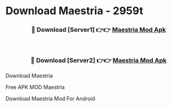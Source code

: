 # Download Maestria - 2959t



<div align="center">
<h3>🔴 Download [Server1] 👉👉 <a href="https://momento.my/?title=Maestria">Maestria Mod Apk</a></h3><br>

<h3>🔴 Download [Server2] 👉👉 <a href="https://momento.my/?title=Maestria">Maestria Mod Apk</a></h3>
</div>



Download Maestria 

Free APK MOD Maestria 

Download Maestria Mod For Android
